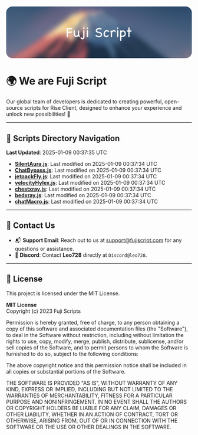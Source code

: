 ![Banner](.github/b.webp)

# 🌍 **We are Fuji Script**

Our global team of developers is dedicated to creating powerful, open-source scripts for Rise Client, designed to enhance your experience and unlock new possibilities! 🌟

---
<!-- SCRIPTS_NAVIGATION_START -->
## 📂 **Scripts Directory Navigation**

**Last Updated**: 2025-01-09 00:37:35 UTC

- **[SilentAura.js](scripts/SilentAura.js)**: Last modified on 2025-01-09 00:37:34 UTC
- **[ChatBypass.js](scripts/ChatBypass.js)**: Last modified on 2025-01-09 00:37:34 UTC
- **[jetpackFly.js](scripts/jetpackFly.js)**: Last modified on 2025-01-09 00:37:34 UTC
- **[velocityHylex.js](scripts/velocityHylex.js)**: Last modified on 2025-01-09 00:37:34 UTC
- **[chestxray.js](scripts/chestxray.js)**: Last modified on 2025-01-09 00:37:34 UTC
- **[bedxray.js](scripts/bedxray.js)**: Last modified on 2025-01-09 00:37:34 UTC
- **[chatMacro.js](scripts/chatMacro.js)**: Last modified on 2025-01-09 00:37:34 UTC

<!-- SCRIPTS_NAVIGATION_END -->

---

## 💬 **Contact Us**  
- 📬 **Support Email**: Reach out to us at [support@fujiscript.com](mailto:support@fujiscript.com) for any questions or assistance.  
- 💬 **Discord**: Contact **Leo728** directly at `Discord@leo728`.

---

## 📜 **License**

This project is licensed under the MIT License.  

**MIT License**  
Copyright (c) 2023 Fuji Scripts  

Permission is hereby granted, free of charge, to any person obtaining a copy of this software and associated documentation files (the "Software"), to deal in the Software without restriction, including without limitation the rights to use, copy, modify, merge, publish, distribute, sublicense, and/or sell copies of the Software, and to permit persons to whom the Software is furnished to do so, subject to the following conditions:  

The above copyright notice and this permission notice shall be included in all copies or substantial portions of the Software.  

THE SOFTWARE IS PROVIDED "AS IS", WITHOUT WARRANTY OF ANY KIND, EXPRESS OR IMPLIED, INCLUDING BUT NOT LIMITED TO THE WARRANTIES OF MERCHANTABILITY, FITNESS FOR A PARTICULAR PURPOSE AND NONINFRINGEMENT. IN NO EVENT SHALL THE AUTHORS OR COPYRIGHT HOLDERS BE LIABLE FOR ANY CLAIM, DAMAGES OR OTHER LIABILITY, WHETHER IN AN ACTION OF CONTRACT, TORT OR OTHERWISE, ARISING FROM, OUT OF OR IN CONNECTION WITH THE SOFTWARE OR THE USE OR OTHER DEALINGS IN THE SOFTWARE.  
